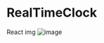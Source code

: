 # RealTimeClock
React
img ![image](https://github.com/Aakarshk25/RealTimeClock/assets/132938129/c6b3a6b7-9e88-43ee-a286-34767beb7823)

